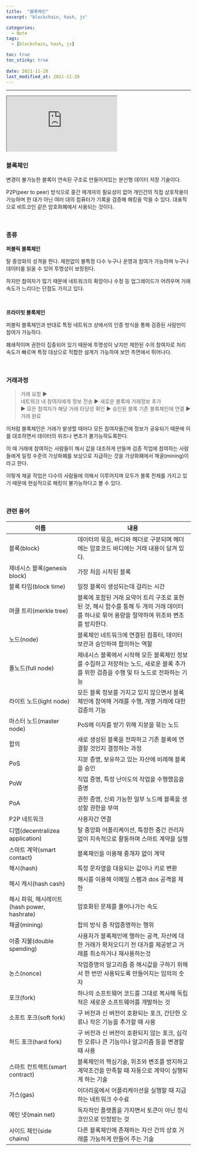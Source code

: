 ```yaml
---
title:  "블록체인"
excerpt: "blockchain, hash, js"

categories:
  - Note
tags:
  - [blockchain, hash, js]

toc: true
toc_sticky: true
 
date: 2021-11-28 
last_modified_at: 2021-11-28
---  
```


***

<iframe src="https://www.youtube.com/watch?v=bBC-nXj3Ng4">But how does bitcoin actually work?</iframe>

### 블록체인  

변경이 불가능한 블록이 연속된 구조로 만들어져있는 분산형 데이터 저장 기술이다.  

P2P(peer to peer) 방식으로 중간 매개자의 필요성이 없어 개인간의 직접 상호작용이 가능하며 한 대가 아닌 여러 대의 컴퓨터가 기록을 검증해 해킹을 막을 수 있다. 대표적으로 비트코인 같은 암호화폐에서 사용되는 것이다.  

<br>

### 종류  

**퍼블릭 블록체인**  

탈 중앙화의 성격을 띈다. 제한없이 불특정 다수 누구나 운영과 참여가 가능하며 누구나 데이터를 읽을 수 있어 투명성이 보장된다.  

하지만 참여자가 많기 때문에 네트워크의 확장이나 수정 등 업그레이드가 어려우며 거래 속도가 느리다는 단점도 가지고 있다. 

<br>

**프라이빗 블록체인**  

퍼블릭 블록체인과 반대로 특정 네트워크 상에서의 인증 방식을 통해 검증된 사람만이 참여가 가능하다.  

폐쇄적이며 권한이 집중되어 있기 때문에 투명성이 낮지만 제한된 수의 참여자로 처리 속도가 빠르며 특정 대상으로 적합한 설계가 가능하여 보안 측면에서 뛰어나다.  

<br>

### 거래과정  

>거래 요청 ▶ <br>
>네트워크 내 참여자에게 정보 전송 ▶ 새로운 블록에 거래정보 추가<br> 
▶ 모든 참여자가 해당 거래 타당성 확인 ▶ 승인된 블록 기존 블록체인에 연결 ▶ <br>
>거래 완료

이처럼 블록체인은 거래가 발생할 때마다 모든 참여자들간에 정보가 공유되기 때문에 이를 대조하면서 데이터의 위조나 변조가 불가능하도록한다.  

이 때 거래에 참여하는 사람들이 해시 값을 대조하게 만들며 검증 작업에 참여하는 사람들에게 일정 수준의 가상화폐를 보상으로 지급하는 것을 가상화폐에서 채굴(mining)이라고 한다.  

이렇게 채굴 작업은 다수의 사람들에 의해서 이루어지며 모두가 블록 전체를 가지고 있기 때문에 현실적으로 해킹이 불가능하다고 볼 수 있다.  

<br>

### 관련 용어  

|이름|내용|
|------|---|
|블록(block)|데이터의 묶음, 바디와 헤더로 구분되며 헤더에는 암호코드 바디에는 거래 내용이 담겨 있다.|
|제네시스 블록(genesis block)|가장 처음 시작된 블록|
|블록 타임(block time)|일정 블록이 생성되는데 걸리는 시간|
|머클 트리(merkle tree)|블록에 포함된 거래 요약이 트리 구조로 표현된 것, 해시 함수를 통해 두 개의 거래 데이터를 하나로 묶어 용량을 절약하여 위조와 변조를 방지한다.|
|노드(node)|블록체인 네트워크에 연결된 컴퓨터, 데이터 보관과 승인하여 합의하는 역할|
|풀노드(full node)|제네시스 블록에서 시작해 모든 블록체인 정보를 수집하고 저장하는 노드, 새로운 블록 추가를 위한 검증을 수행 및 타 노드로 전파하는 기능|
|라이트 노드(light node)|모든 블록 정보를 가지고 있지 않으면서 블록체인에 참여해 거래를 수행, 개별 거래에 대한 검증의 기능|
|마스터 노드(master node)|PoS에 이자를 받기 위해 지분을 묶는 노드|
|합의|새로 생성된 블록을 전파하고 기존 블록에 연결할 것인지 결정하는 과정|
|PoS|지분 증명, 보유하고 있는 자산에 비례해 블록을 승인|
|PoW|직업 증명, 특정 난이도의 작업을 수행했음을 증명|
|PoA|권한 증명, 신뢰 가능한 일부 노드에 블록을 생성할 권한을 부여|
|P2P 네트워크|사용자간 연결|
|디앱(decentralizea application)|탈 중앙화 어플리케이션, 특정한 중간 관리자 없이 지속적으로 활동하며 스마트 계약을 실행|
|스마트 계약(smart contact)|블록체인을 이용해 중개자 없이 계약|
|해시(hash)|특정 문자열을 대응되는 값이나 키로 변환|
|해시 캐시(hash cash)|해시를 이용해 이메일 스팸과 dos 공격을 제한|
|해시 파워, 해시레이트(hash power, hashrate)|암호화된 문제를 풀어나가는 속도|
|채굴(mining)|합의 방식 중 작업증명하는 행위|
|이중 지불(double spending)|사용자가 블록체인에 행하는 공격, 자산에 대한 거래가 확저오디기 전 대가를 제공받고 거래를 취소하거나 재사용하는것|
|논스(nonce)|작업증명의 알고리즘 중 해시값을 구하기 위해서 한 번만 사용되도록 만들어지는 임의의 숫자|
|포크(fork)|하나의 소프트웨어 코드를 그대로 복사해 독립적은 새로운 소프트웨어를 개발하는 것|
|소프트 포크(soft fork)|구 버전과 신 버전이 호환되는 포크, 간단한 오류나 작은 기능을 추가할 때 사용|
|하드 포크(hard fork)|구 버전과 신 버전이 호환되지 않는 포크, 심각한 오류나 큰 기능이나 알고리즘 등을 변경할 때 사용|
|스마트 컨트랙트(smart contract)|블록체인의 핵심기술, 위조와 변조를 방지하고 계약조건을 만족할 때 자동으로 계약이 실행되게 하는 기술|
|가스(gas)|이더리움에서 어플리케이션을 실행할 때 지급하는 네트워크 수수료|
|메인 넷(main net)|독자적인 플랫폼을 가지면서 토큰이 아닌 정식 코인으로 인정받는 것|
|사이드 체인(side chains)|다른 블록체인에 존재하는 자산 간의 상호 거래를 가능하게 만들어 주는 기술|
